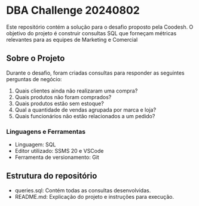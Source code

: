 # DBA Challenge 20240802

Este repositório contém a solução para o desafio proposto pela Coodesh. O objetivo do projeto é construir consultas SQL que forneçam métricas relevantes para as equipes de Marketing e Comercial

## Sobre o Projeto

Durante o desafio, foram criadas consultas para responder as seguintes perguntas de negócio:

1. Quais clientes ainda não realizaram uma compra?
2. Quais produtos não foram comprados?
3. Quais produtos estão sem estoque?
4. Qual a quantidade de vendas agrupada por marca e loja?
5. Quais funcionários não estão relacionados a um pedido?

### Linguagens e Ferramentas
 
- Linguagem: SQL
- Editor utilizado: SSMS 20 e VSCode
- Ferramenta de versionamento: Git

## Estrutura do repositório

- queries.sql: Contém todas as consultas desenvolvidas.
- README.md: Explicação do projeto e instruções para execução.

